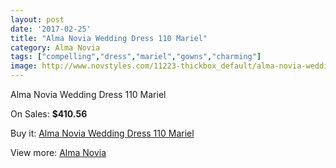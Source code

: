 ```yaml
---
layout: post
date: '2017-02-25'
title: "Alma Novia Wedding Dress 110 Mariel"
category: Alma Novia
tags: ["compelling","dress","mariel","gowns","charming"]
image: http://www.novstyles.com/11223-thickbox_default/alma-novia-wedding-dress-110-mariel.jpg
---
```

Alma Novia Wedding Dress 110 Mariel

On Sales: **$410.56**
<a href="https://www.novstyles.com/en/alma-novia/8196-alma-novia-wedding-dress-110-mariel.html"><amp-img layout="responsive" width="600" height="600" src="//www.novstyles.com/11223-thickbox_default/alma-novia-wedding-dress-110-mariel.jpg" alt="Alma Novia Wedding Dress 110 Mariel 0" /></a>
<a href="https://www.novstyles.com/en/alma-novia/8196-alma-novia-wedding-dress-110-mariel.html"><amp-img layout="responsive" width="600" height="600" src="//www.novstyles.com/11224-thickbox_default/alma-novia-wedding-dress-110-mariel.jpg" alt="Alma Novia Wedding Dress 110 Mariel 1" /></a>

Buy it: [Alma Novia Wedding Dress 110 Mariel](https://www.novstyles.com/en/alma-novia/8196-alma-novia-wedding-dress-110-mariel.html "Alma Novia Wedding Dress 110 Mariel")

View more: [Alma Novia](https://www.novstyles.com/en/53-alma-novia "Alma Novia")